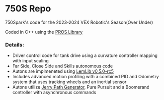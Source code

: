 # 750S Repo
750Spark's code for the 2023-2024 VEX Robotic's Season(Over Under)

Coded in C++ using the [PROS Library](https://pros.cs.purdue.edu)

### Details:
* Driver control code for tank drive using a curvature controller mapping with input scaling
* Far Side, Close Side and Skills autonomous code
* Autons are implmeneted using [LemLib v0.5.0-rc5](https://github.com/LemLib/LemLib/releases/tag/v0.5.0-rc.5)
* Includes advanced motion profiling with a combined PID and Odometry system that uses tracking wheels and an inertial sensor
* Autons utilize [Jerry Path Generator](https://path.jerryio.com), Pure Pursuit and a Boomerand controller with asynchronous commands
